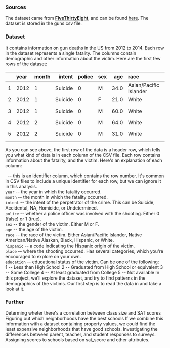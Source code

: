 
### Sources

The dataset came from [**FiveThirtyEight**](http://fivethirtyeight.com/), and can be found [here](https://github.com/fivethirtyeight/guns-data). The dataset is stored in the guns.csv file. 

### Dataset

It contains information on gun deaths in the US from 2012 to 2014. Each row in the dataset represents a single fatality. The columns contain demographic and other information about the victim. Here are the first few rows of the dataset:

|   | year  |  month  | intent | police|  sex | age  | race |   hispanic |   place  | education |
|:- | :---- | :------ | -----: | :-----| :--- | ---: | :--- | ---------: |--------: |--------: |
| 1 |  2012 |   1  | Suicide  | 0   |  M   |  34.0    |  Asian/Pacific  Islander  |  100  | Home    |  4.0 | 
| 2 |  2012 |   1  |   Suicide  | 0  |   F  |   21.0   |   White   |  100  | Street  |  3.0 | 
| 3 | 2012  |  1   |  Suicide  | 0   |  M   |  60.0   |   White   |  100  | Other specified  |  4.0 | 
| 4 | 2012  |  2   |  Suicide |  0   |  M   |  64.0   |   White   |  100  | Home   |   4.0 | 
| 5 | 2012  |  2   |  Suicide  | 0  |   M   |  31.0   |   White  |   100  | Other specified  |  2.0 | 


As you can see above, the first row of the data is a header row, which tells you what kind of data is in each column of the CSV file. Each row contains information about the fatality, and the victim. Here's an explanation of each column:

` `-- this is an identifier column, which contains the row number. It's common in CSV files to include a unique identifier for each row, but we can ignore it in this analysis.    
`year` -- the year in which the fatality occurred.  
`month` -- the month in which the fatality occurred.  
`intent` -- the intent of the perpetrator of the crime. This can be Suicide, Accidental, NA, Homicide, or Undetermined.  
`police` -- whether a police officer was involved with the shooting. Either 0 (false) or 1 (true).  
`sex` -- the gender of the victim. Either M or F.  
`age` -- the age of the victim.  
`race` -- the race of the victim. Either Asian/Pacific Islander, Native American/Native Alaskan, Black, Hispanic, or White.  
`hispanic` -- a code indicating the Hispanic origin of the victim.  
`place` -- where the shooting occurred. Has several categories, which you're encouraged to explore on your own.  
`education` -- educational status of the victim. Can be one of the following:  
1 -- Less than High School
2 -- Graduated from High School or equivalent
3 -- Some College
4 -- At least graduated from College
5 -- Not available
In this project, we'll explore the dataset, and try to find patterns in the demographics of the victims. Our first step is to read the data in and take a look at it.

### Further

Determing wheter there's a correlation between class size and SAT scores
Figuring out which neighborhoods have the best schools
If we combine this information with a dataset containing property values, we could find the least expensive neighborhoods that have good schools.
Investigating the differences between parent, teacher, and student responses to surveys.
Assigning scores to schools based on sat_score and other attributes.
